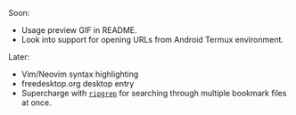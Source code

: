 Soon:
- Usage preview GIF in README.
- Look into support for opening URLs from Android Termux environment.

Later:
- Vim/Neovim syntax highlighting
- freedesktop.org desktop entry
- Supercharge with <a href="https://github.com/BurntSushi/ripgrep">`ripgrep`</a> for searching through multiple bookmark files at once.
